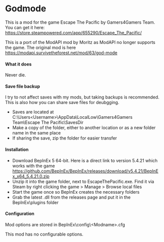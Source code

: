 # Godmode

This is a mod for the game Escape The Pacific by Gamers4Gamers Team. You can get it here: https://store.steampowered.com/app/655290/Escape_The_Pacific/

This is a port of the ModAPI mod by Moritz as ModAPI no longer supports the game. The original mod is here https://modapi.survivetheforest.net/mod/63/god-mode

#### What it does

Never die.

#### Save file backup

I try to not affect saves with my mods, but taking backups is recommended. This is also how you can share save files for deubgging.

* Saves are located at C:\Users\<Username>\AppData\LocalLow\Gamers4Gamers Team\Escape The Pacific\SavesDir
* Make a copy of the folder, either to another location or as a new folder name in the same place
* If sharing the save, zip the folder for easier transfer

#### Installation

* Download BepInEx 5 64-bit. Here is a direct link to version 5.4.21 which works with the game https://github.com/BepInEx/BepInEx/releases/download/v5.4.21/BepInEx_x64_5.4.21.0.zip
* Unzip it into the game folder, next to EscapeThePacific.exe. Find it via Steam by right clicking the game > Manage > Browse local files
* Start the game once so BepInEx creates the necessary folders
* Grab the latest .dll from the releases page and put it in the BepInEx\plugins folder
 
#### Configuration

Mod options are stored in BepInEx\config\\\<Modname>.cfg

This mod has no configurable options.
